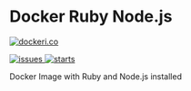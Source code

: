 # Docker Ruby Node.js

[![dockeri.co](http://dockeri.co/image/starefossen/ruby-node)](https://registry.hub.docker.com/u/starefossen/ruby-node/)

[![issues](https://img.shields.io/github/issues/starefossen/ruby-node.svg)
![starts](https://img.shields.io/github/stars/starefossen/ruby-node.svg)](https://github.com/starefossen/ruby-node)

Docker Image with Ruby and Node.js installed
